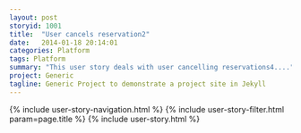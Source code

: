 ```yaml
---
layout: post
storyid: 1001
title:  "User cancels reservation2"
date:   2014-01-18 20:14:01
categories: Platform
tags: Platform
summary: "This user story deals with user cancelling reservations4...."
project: Generic
tagline: Generic Project to demonstrate a project site in Jekyll
---
```


{% include user-story-navigation.html %}
{% include user-story-filter.html param=page.title %}
{% include user-story.html %}
